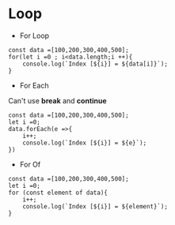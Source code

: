 # Loop
- For Loop

```
const data =[100,200,300,400,500];
for(let i =0 ; i<data.length;i ++){
    console.log(`Index [${i}] = ${data[i]}`);
}
```

- For Each

Can't use **break** and **continue**

```
const data =[100,200,300,400,500];
let i =0;
data.forEach(e =>{
    i++;
    console.log(`Index [${i}] = ${e}`);
})
```

- For Of

```
const data =[100,200,300,400,500];
let i =0;
for (const element of data){
    i++;
    console.log(`Index [${i}] = ${element}`);
}
```
